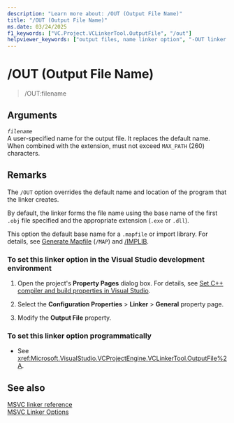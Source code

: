```yaml
---
description: "Learn more about: /OUT (Output File Name)"
title: "/OUT (Output File Name)"
ms.date: 03/24/2025
f1_keywords: ["VC.Project.VCLinkerTool.OutputFile", "/out"]
helpviewer_keywords: ["output files, name linker option", "-OUT linker option", "OUT linker option", "/OUT C++ linker option", "linker [C++], output files"]
---
```

# /OUT (Output File Name)

> /OUT:filename

## Arguments

*`filename`*\
A user-specified name for the output file. It replaces the default name. When combined with the extension, must not exceed `MAX_PATH` (260) characters.

## Remarks

The `/OUT` option overrides the default name and location of the program that the linker creates.

By default, the linker forms the file name using the base name of the first `.obj` file specified and the appropriate extension (`.exe` or `.dll`).

This option the default base name for a `.mapfile` or import library. For details, see [Generate Mapfile](map-generate-mapfile.md) (`/MAP`) and [/IMPLIB](implib-name-import-library.md).

### To set this linker option in the Visual Studio development environment

1. Open the project's **Property Pages** dialog box. For details, see [Set C++ compiler and build properties in Visual Studio](../working-with-project-properties.md).

1. Select the **Configuration Properties** > **Linker** > **General** property page.

1. Modify the **Output File** property.

### To set this linker option programmatically

- See <xref:Microsoft.VisualStudio.VCProjectEngine.VCLinkerTool.OutputFile%2A>.

## See also

[MSVC linker reference](linking.md)\
[MSVC Linker Options](linker-options.md)
